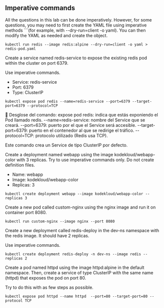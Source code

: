 
## Imperative commands

All the questions in this lab can be done imperatively. However, for some questions, you may need to first create the YAML file using imperative methods ```(for example, with --dry-run=client -o yaml). You can then modify the YAML as needed and create the object.


```shell
kubectl run redis --image redis:alpine --dry-run=client -o yaml > redis-pod.yaml
```

Create a service named redis-service to expose the existing redis pod within the cluster on port 6379.

Use imperative commands.

- Service: redis-service
- Port: 6379
- Type: ClusterIP

```shell
kubectl expose pod redis --name=redis-service --port=6379 --target-port=6379 --protocol=TCP
```

📌 Desglose del comando:
expose pod redis: indica que estás exponiendo el Pod llamado redis.
--name=redis-service: nombre del Service que se creará.
--port=6379: puerto por el que el Service será accesible.
--target-port=6379: puerto en el contenedor al que se redirige el tráfico.
--protocol=TCP: protocolo utilizado (Redis usa TCP).

Este comando crea un Service de tipo ClusterIP por defecto.


Create a deployment named webapp using the image kodekloud/webapp-color with 3 replicas.
Try to use imperative commands only. Do not create definition files.

- Name: webapp
- Image: kodekloud/webapp-color
- Replicas: 3

```shell
kubectl create deployment webapp --image kodekloud/webapp-color --replicas 3
```

Create a new pod called custom-nginx using the nginx image and run it on container port 8080.

```shell
kubectl run custom-nginx --image nginx --port 8080
```

Create a new deployment called redis-deploy in the dev-ns namespace with the redis image. It should have 2 replicas.

Use imperative commands.

```shell
kubectl create deployment redis-deploy -n dev-ns --image redis --replicas 2
```

Create a pod named httpd using the image httpd:alpine in the default namespace.
Then, create a service of type ClusterIP with the same name (httpd) that exposes the pod on port 80.


Try to do this with as few steps as possible.

```shell
kubectl expose pod httpd --name httpd  --port=80 --target-port=80 --protocol TCP
```






